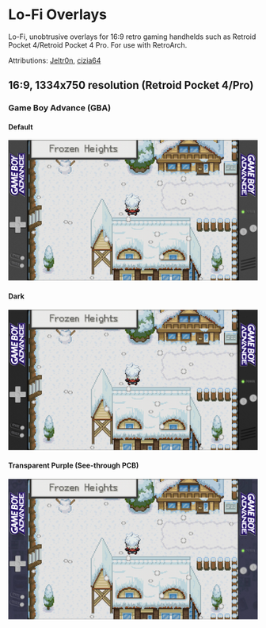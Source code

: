 # Lo-Fi Overlays
Lo-Fi, unobtrusive overlays for 16:9 retro gaming handhelds such as Retroid Pocket 4/Retroid Pocket 4 Pro. For use with RetroArch.  
  
Attributions: [Jeltr0n](https://github.com/Jeltr0n/Retro-Overlays), [cizia64](https://github.com/cizia64/CrossMix-OS)

## 16:9, 1334x750 resolution (Retroid Pocket 4/Pro) ##
### Game Boy Advance (GBA) ###
#### Default ####
<img src="preview/LoFi_GBA_750p_preview.png" alt="gba" width="600px">

#### Dark ####
<img src="preview/LoFi_GBA_dark_750p_preview.png" alt="gba-dark" width="600px">

#### Transparent Purple (See-through PCB) ####
<img src="preview/LoFi_GBA_transpurp_750p_preview.png" alt="gba-transparent-purple" width="1200px">


